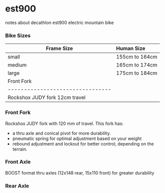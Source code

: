 # est900
notes about decathlon est900 electric mountain bike

### Bike Sizes
| Frame Size    | Human Size     | 
| ------------|:-----------------|
| small       | 155cm to 164cm   | 
| medium      | 165cm to 174cm   |
| large       | 175cm to 184cm   |
| Front Fork                     |
|--------------------------------|
| Rockshox JUDY fork 12cm travel |

### Front Fork
Rockshox JUDY fork with 120 mm of travel.
This fork has:
- a thru axle and conical pivot for more durability.
- pneumatic spring for optimal adjustment based on your weight
- rebound adjustment and lockout for better control, depending on the terrain.

### Front Axle
BOOST format thru axles (12x148 rear, 15x110 front) for greater durability


### Rear Axle


